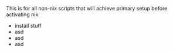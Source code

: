 This is for all non-nix scripts that will achieve primary setup before activating nix

- install stuff
- asd
- asd
- asd